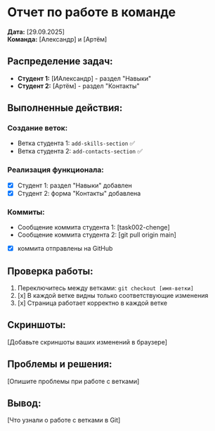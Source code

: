 # Отчет по работе в команде

**Дата:** [29.09.2025]  
**Команда:** [Александр] и [Артём]

## Распределение задач:
- **Студент 1:** [ИАлександр] - раздел "Навыки"
- **Студент 2:** [Артём] - раздел "Контакты"

## Выполненные действия:

### Создание веток:
- Ветка студента 1: `add-skills-section` ✅
- Ветка студента 2: `add-contacts-section` ✅

### Реализация функционала:
- [x] Студент 1: раздел "Навыки" добавлен
- [x] Студент 2: форма "Контакты" добавлена

### Коммиты:
- Сообщение коммита студента 1: [task002-chenge]
- Сообщение коммита студента 2: [git pull origin main]
- [x] коммита отправлены на GitHub

## Проверка работы:
1. Переключитесь между ветками: `git checkout [имя-ветки]`
2. [x] В каждой ветке видны только соответствующие изменения
3. [x] Страница работает корректно в каждой ветке

## Скриншоты:
[Добавьте скриншоты ваших изменений в браузере]

## Проблемы и решения:
[Опишите проблемы при работе с ветками]

## Вывод:
[Что узнали о работе с ветками в Git]